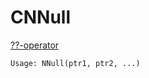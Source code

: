 # CNNull
[??-operator](https://en.wikipedia.org/wiki/Null_coalescing_operator)

`
Usage: NNull(ptr1, ptr2, ...)
`
